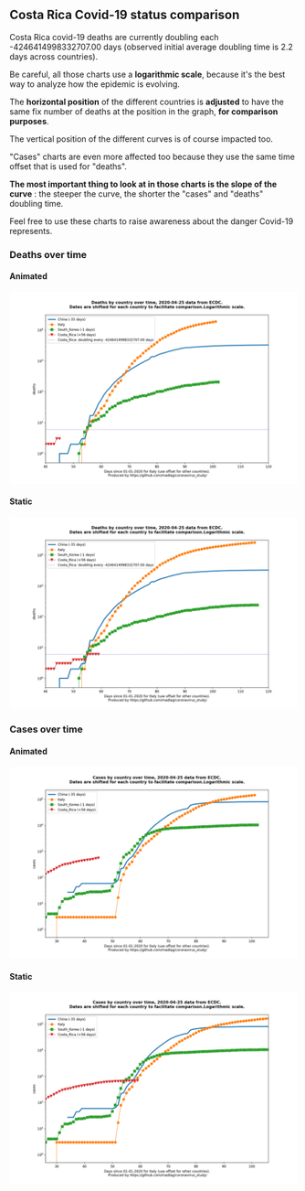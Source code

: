 ## Costa Rica Covid-19 status comparison 

Costa Rica covid-19 deaths are currently doubling each -4246414998332707.00 days (observed initial average doubling time is 2.2 days across countries).



Be careful, all those charts use a **logarithmic scale**, because it's the best way to analyze how the epidemic is evolving.
 
The **horizontal position** of the different countries is **adjusted** to have the same fix number of deaths at the position in the graph, **for comparison purposes**.

The vertical position of the different curves is of course impacted too.

"Cases" charts are even more affected too because they use the same time offset that is used for "deaths".

**The most important thing to look at in those charts is the slope of the curve** : the steeper the curve, the shorter the "cases" and "deaths" doubling time.

Feel free to use these charts to raise awareness about the danger Covid-19 represents. 


 
### Deaths over time
 
#### Animated
![Costa Rica covid-19 deaths animated chart](https://raw.githubusercontent.com/madlag/coronavirus_study/master/notebooks/graphs/2020-04-25/countries/Costa_Rica/2020-04-25_Costa_Rica_deaths.gif "Costa Rica covid-19 deaths animated chart")   
 
#### Static
![Costa Rica covid-19 deaths static chart](https://raw.githubusercontent.com/madlag/coronavirus_study/master/notebooks/graphs/2020-04-25/countries/Costa_Rica/2020-04-25_Costa_Rica_deaths.png "Costa Rica covid-19 deaths static chart")   

 
### Cases over time
 
#### Animated
![Costa Rica covid-19 cases animated chart](https://raw.githubusercontent.com/madlag/coronavirus_study/master/notebooks/graphs/2020-04-25/countries/Costa_Rica/2020-04-25_Costa_Rica_cases.gif "Costa Rica covid-19 cases animated chart")   
 
#### Static
![Costa Rica covid-19 cases static chart](https://raw.githubusercontent.com/madlag/coronavirus_study/master/notebooks/graphs/2020-04-25/countries/Costa_Rica/2020-04-25_Costa_Rica_cases.png "Costa Rica covid-19 cases static chart")   

